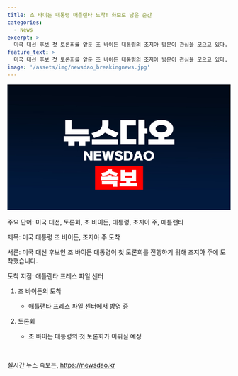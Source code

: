 ```yaml
---
title: 조 바이든 대통령 애틀랜타 도착! 화보로 담은 순간
categories:
  - News
excerpt: >
  미국 대선 후보 첫 토론회를 앞둔 조 바이든 대통령의 조지아 방문이 관심을 모으고 있다. 미국 내 관건 이슈에 대한 토론을 앞두고, 조 바이든 대통령의 활동이 주목받고 있다.
feature_text: >
  미국 대선 후보 첫 토론회를 앞둔 조 바이든 대통령의 조지아 방문이 관심을 모으고 있다. 미국 내 관건 이슈에 대한 토론을 앞두고, 조 바이든 대통령의 활동이 주목받고 있다.
image: '/assets/img/newsdao_breakingnews.jpg'
---
```


<p><img src="/assets/img/newsdao_breakingnews.jpg" alt="implanttips 속보" /></p>

<p>주요 단어: 미국 대선, 토론회, 조 바이든, 대통령, 조지아 주, 애틀랜타</p>

<p>제목: 미국 대통령 조 바이든, 조지아 주 도착</p>

<p>서론:
미국 대선 후보인 조 바이든 대통령이 첫 토론회를 진행하기 위해 조지아 주에 도착했습니다.</p>

<p>도착 지점: 애틀랜타 프레스 파일 센터</p>

<ol>
<li><p>조 바이든의 도착</p>

<ul>
<li>애틀랜타 프레스 파일 센터에서 방영 중</li>
</ul></li>
<li><p>토론회</p>

<ul>
<li>조 바이든 대통령의 첫 토론회가 이뤄질 예정</li>
</ul></li>
</ol>

<p data-ke-size="size16">&nbsp;</p>
실시간 뉴스 속보는, <a href="https://newsdao.kr" rel="dofollow">https://newsdao.kr</a>


